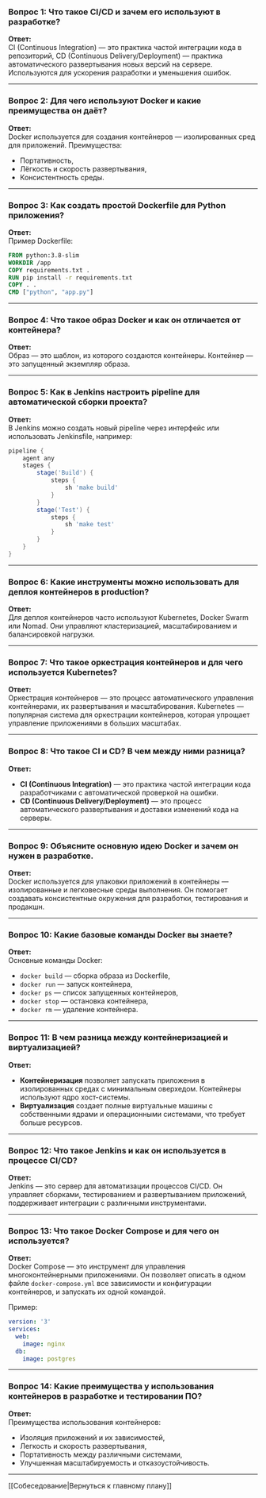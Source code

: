 ### Вопрос 1: Что такое CI/CD и зачем его используют в разработке?

**Ответ:**  
CI (Continuous Integration) — это практика частой интеграции кода в репозиторий, CD (Continuous Delivery/Deployment) — практика автоматического развертывания новых версий на сервере. Используются для ускорения разработки и уменьшения ошибок.

---
### Вопрос 2: Для чего используют Docker и какие преимущества он даёт?

**Ответ:**  
Docker используется для создания контейнеров — изолированных сред для приложений. Преимущества:

- Портативность,
- Лёгкость и скорость развертывания,
- Консистентность среды.

---

### Вопрос 3: Как создать простой Dockerfile для Python приложения?

**Ответ:**  
Пример Dockerfile:

```Dockerfile
FROM python:3.8-slim
WORKDIR /app
COPY requirements.txt . 
RUN pip install -r requirements.txt 
COPY . . 
CMD ["python", "app.py"]
```

---

### Вопрос 4: Что такое образ Docker и как он отличается от контейнера?

**Ответ:**  
Образ — это шаблон, из которого создаются контейнеры. Контейнер — это запущенный экземпляр образа.

---

### Вопрос 5: Как в Jenkins настроить pipeline для автоматической сборки проекта?

**Ответ:**  
В Jenkins можно создать новый pipeline через интерфейс или использовать Jenkinsfile, например:

```groovy
pipeline {
    agent any
    stages {
        stage('Build') {
            steps {
                sh 'make build'
            }
        }
        stage('Test') {
            steps {
                sh 'make test'
            }
        }
    }
}
```

---

### Вопрос 6: Какие инструменты можно использовать для деплоя контейнеров в production?

**Ответ:**  
Для деплоя контейнеров часто используют Kubernetes, Docker Swarm или Nomad. Они управляют кластеризацией, масштабированием и балансировкой нагрузки.

---

### Вопрос 7: Что такое оркестрация контейнеров и для чего используется Kubernetes?

**Ответ:**  
Оркестрация контейнеров — это процесс автоматического управления контейнерами, их развертывания и масштабирования. Kubernetes — популярная система для оркестрации контейнеров, которая упрощает управление приложениями в больших масштабах.
- - -
### Вопрос 8: Что такое CI и CD? В чем между ними разница?

**Ответ:**

- **CI (Continuous Integration)** — это практика частой интеграции кода разработчиками с автоматической проверкой на ошибки.
- **CD (Continuous Delivery/Deployment)** — это процесс автоматического развертывания и доставки изменений кода на серверы.

---

### Вопрос 9: Объясните основную идею Docker и зачем он нужен в разработке.

**Ответ:**  
Docker используется для упаковки приложений в контейнеры — изолированные и легковесные среды выполнения. Он помогает создавать консистентные окружения для разработки, тестирования и продакшн.

---

### Вопрос 10: Какие базовые команды Docker вы знаете?

**Ответ:**  
Основные команды Docker:

- `docker build` — сборка образа из Dockerfile,
- `docker run` — запуск контейнера,
- `docker ps` — список запущенных контейнеров,
- `docker stop` — остановка контейнера,
- `docker rm` — удаление контейнера.

---

### Вопрос 11: В чем разница между контейнеризацией и виртуализацией?

**Ответ:**

- **Контейнеризация** позволяет запускать приложения в изолированных средах с минимальным оверхедом. Контейнеры используют ядро хост-системы.
- **Виртуализация** создает полные виртуальные машины с собственными ядрами и операционными системами, что требует больше ресурсов.

---

### Вопрос 12: Что такое Jenkins и как он используется в процессе CI/CD?

**Ответ:**  
Jenkins — это сервер для автоматизации процессов CI/CD. Он управляет сборками, тестированием и развертыванием приложений, поддерживает интеграции с различными инструментами.
- - -
### Вопрос 13: Что такое Docker Compose и для чего он используется?

**Ответ:**  
Docker Compose — это инструмент для управления многоконтейнерными приложениями. Он позволяет описать в одном файле `docker-compose.yml` все зависимости и конфигурации контейнеров, и запускать их одной командой.

Пример:

```yaml
version: '3'
services:
  web:
    image: nginx
  db:
    image: postgres
```

---

### Вопрос 14: Какие преимущества у использования контейнеров в разработке и тестировании ПО?

**Ответ:**  
Преимущества использования контейнеров:

- Изоляция приложений и их зависимостей,
- Легкость и скорость развертывания,
- Портативность между различными системами,
- Улучшенная масштабируемость и отказоустойчивость.
- - - 
[[Собеседование|Вернуться к главному плану]]